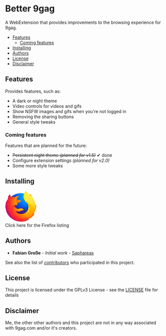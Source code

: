 # Better 9gag

A WebExtension that provides improvements to the browsing experience for 9gag.

<!-- TOC -->

- [Features](#features)
  - [Coming features](#coming-features)
- [Installing](#installing)
- [Authors](#authors)
- [License](#license)
- [Disclaimer](#disclaimer)

<!-- /TOC -->

## Features

Provides features, such as:

- A dark or night theme
- Video controls for videos and gifs
- Show NSFW images and gifs when you're not logged in
- Removing the sharing buttons
- General style tweaks

### Coming features

Features that are planned for the future:

- ~~Persistent night theme _(planned for v1.5)_~~ ✔ done
- Configure extension settings _(planned for v2.0)_
- Some more style tweaks

## Installing

[![Firefox](.github/firefox-logo.png)](https://addons.mozilla.org/de/firefox/addon/better-9gag/)<br>
Click here for the Firefox listing

## Authors

- **Fabian Große** - *Initial work* - [Saphareas](https://github.com/Saphareas)

See also the list of [contributors](https://github.com/Saphareas/Better-9gag/contributors) who participated in this project.

## License

This project is licensed under the GPLv3 License - see the [LICENSE](LICENSE) file for details

## Disclaimer

Me, the other other authors and this project are not in any way associated with 9gag.com and/or it's creators.
